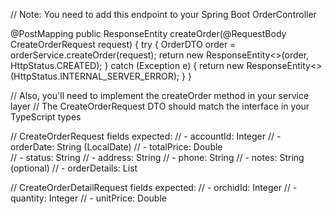 // Note: You need to add this endpoint to your Spring Boot OrderController

@PostMapping
public ResponseEntity<OrderDTO> createOrder(@RequestBody CreateOrderRequest request) {
    try {
        OrderDTO order = orderService.createOrder(request);
        return new ResponseEntity<>(order, HttpStatus.CREATED);
    } catch (Exception e) {
        return new ResponseEntity<>(HttpStatus.INTERNAL_SERVER_ERROR);
    }
}

// Also, you'll need to implement the createOrder method in your service layer
// The CreateOrderRequest DTO should match the interface in your TypeScript types

// CreateOrderRequest fields expected:
// - accountId: Integer
// - orderDate: String (LocalDate)
// - totalPrice: Double  
// - status: String
// - address: String
// - phone: String
// - notes: String (optional)
// - orderDetails: List<CreateOrderDetailRequest>

// CreateOrderDetailRequest fields expected:
// - orchidId: Integer
// - quantity: Integer
// - unitPrice: Double
